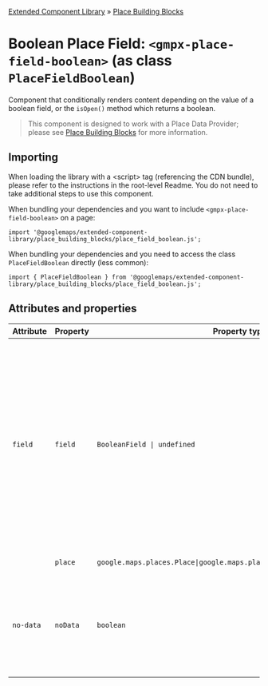 [Extended Component Library](../../README.md) » [Place Building Blocks](../README.md)

# Boolean Place Field: `<gmpx-place-field-boolean>` (as class `PlaceFieldBoolean`)

Component that conditionally renders content depending on the value of a
boolean field, or the `isOpen()` method which returns a boolean.

> This component is designed to work with a Place Data Provider; please see [Place Building Blocks](../README.md) for more information.

## Importing

When loading the library with a &lt;script&gt; tag (referencing the CDN bundle), please refer to the instructions in the root-level Readme. You do not need to take additional steps to use this component.

When bundling your dependencies and you want to include `<gmpx-place-field-boolean>` on a page:

```
import '@googlemaps/extended-component-library/place_building_blocks/place_field_boolean.js';
```

When bundling your dependencies and you need to access the class `PlaceFieldBoolean` directly (less common):

```
import { PlaceFieldBoolean } from '@googlemaps/extended-component-library/place_building_blocks/place_field_boolean.js';
```

## Attributes and properties

| Attribute | Property | Property type                                                               | Description                                                                                                                                                                                                                                                                                                                                                                                                                                                                                                                                                                                                                                                                                                                                                                                                                                                                                                                                      | Default | Reflects? |
| --------- | -------- | --------------------------------------------------------------------------- | ------------------------------------------------------------------------------------------------------------------------------------------------------------------------------------------------------------------------------------------------------------------------------------------------------------------------------------------------------------------------------------------------------------------------------------------------------------------------------------------------------------------------------------------------------------------------------------------------------------------------------------------------------------------------------------------------------------------------------------------------------------------------------------------------------------------------------------------------------------------------------------------------------------------------------------------------ | ------- | --------- |
| `field`   | `field`  | `BooleanField \| undefined`                                                 | The field to display, formatted as it is on either a `Place` or `PlaceResult`.<br/><br/>Allowed [Place fields](https://developers.google.com/maps/documentation/javascript/reference/place?utm_source=github&utm_medium=documentation&utm_campaign=&utm_content=web_components) are `hasCurbsidePickup`, `hasDelivery`, `hasDineIn`, `hasTakeout`, `hasWheelchairAccessibleEntrance`, `isReservable`, `servesBeer`, `servesBreakfast`, `servesBrunch`, `servesDinner`, `servesLunch`, `servesVegetarianFood`, `servesWine`, and `isOpen()`. Please note that only `isOpen()` is supported by the legacy [`PlaceResult` class](https://developers.google.com/maps/documentation/javascript/reference/places-service?utm_source=github&utm_medium=documentation&utm_campaign=&utm_content=web_components#PlaceResult).<br/><br/>The component also supports the `PlaceResult` field specifier `opening_hours.isOpen()` as an alias for `isOpen()`. |         | ✅         |
|           | `place`  | `google.maps.places.Place\|google.maps.places.PlaceResult\|null\|undefined` | Place data to render, overriding anything provided by context.                                                                                                                                                                                                                                                                                                                                                                                                                                                                                                                                                                                                                                                                                                                                                                                                                                                                                   |         | ❌         |
| `no-data` | `noData` | `boolean`                                                                   | This read-only property and attribute indicate whether the component has the required Place data to display itself.<br/><br/>Use the attribute to target CSS rules if you wish to hide this component, or display alternate content, when there's no valid data.                                                                                                                                                                                                                                                                                                                                                                                                                                                                                                                                                                                                                                                                                 | `true`  | ✅         |



